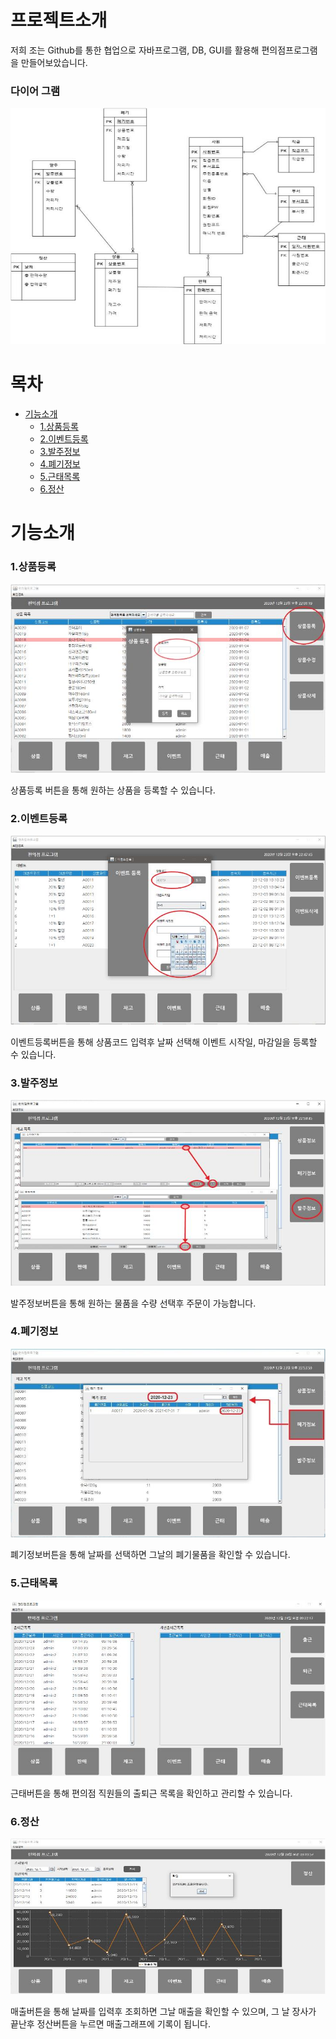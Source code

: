 # 프로젝트소개
저희 조는 Github를 통한 협업으로 자바프로그램, DB, GUI를 활용해 편의점프로그램을 만들어보았습니다.

### 다이어 그램
![](https://github.com/parkhyoungmin/java_class/blob/main/images/diagram.jpg)

# 목차
- [기능소개](#기능소개)
  - [1.상품등록](#1상품등록)
  - [2.이벤트등록](#2이벤트등록)
  - [3.발주정보](#3발주정보)
  - [4.폐기정보](#4폐기정보)
  - [5.근태목록](#5근태목록)
  - [6.정산](#6정산)

# 기능소개

### 1.상품등록
![](https://github.com/parkhyoungmin/java_class/blob/main/images/product.jpg)

상품등록 버튼을 통해 원하는 상품을 등록할 수 있습니다.

### 2.이벤트등록
![](https://github.com/parkhyoungmin/java_class/blob/main/images/event.jpg)

이벤트등록버튼을 통해 상품코드 입력후 날짜 선택해 이벤트 시작일, 마감일을 등록할 수 있습니다.

### 3.발주정보
![](https://github.com/parkhyoungmin/java_class/blob/main/images/order.jpg)

발주정보버튼을 통해 원하는 물품을 수량 선택후 주문이 가능합니다.

### 4.폐기정보
![](https://github.com/parkhyoungmin/java_class/blob/main/images/disposal.jpg)

폐기정보버튼을 통해 날짜를 선택하면 그날의 폐기물품을 확인할 수 있습니다.

### 5.근태목록
![](https://github.com/parkhyoungmin/java_class/blob/main/images/work.jpg)

근태버튼을 통해 편의점 직원들의 출퇴근 목록을 확인하고 관리할 수 있습니다.

### 6.정산
![](https://github.com/parkhyoungmin/java_class/blob/main/images/money.jpg)

매출버튼을 통해 날짜를 입력후 조회하면 그날 매출을 확인할 수 있으며, 그 날 장사가 끝난후 정산버튼을 누르면 매출그래프에 기록이 됩니다.
